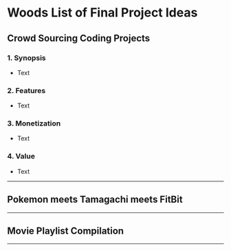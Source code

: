 # Woods List of Final Project Ideas

## Crowd Sourcing Coding Projects

### 1. Synopsis

* Text

### 2. Features

* Text

### 3. Monetization

* Text

### 4. Value

* Text

---

## Pokemon meets Tamagachi meets FitBit

---

## Movie Playlist Compilation

---
